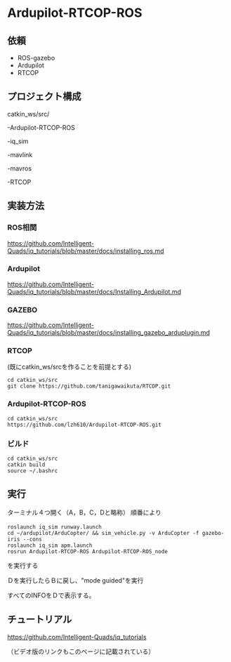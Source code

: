 # Ardupilot-RTCOP-ROS

## 依頼
- ROS-gazebo
- Ardupilot
- RTCOP

## プロジェクト構成
catkin_ws/src/
 
 -Ardupilot-RTCOP-ROS
 
 -iq_sim
 
 -mavlink 
 
 -mavros
 
 -RTCOP

## 実装方法

### ROS相関
https://github.com/Intelligent-Quads/iq_tutorials/blob/master/docs/installing_ros.md

### Ardupilot
https://github.com/Intelligent-Quads/iq_tutorials/blob/master/docs/Installing_Ardupilot.md

### GAZEBO
https://github.com/Intelligent-Quads/iq_tutorials/blob/master/docs/installing_gazebo_arduplugin.md

### RTCOP
(既にcatkin_ws/srcを作ることを前提とする)
```
cd catkin_ws/src
git clone https://github.com/tanigawaikuta/RTCOP.git
```

### Ardupilot-RTCOP-ROS
```
cd catkin_ws/src
https://github.com/lzh610/Ardupilot-RTCOP-ROS.git
```

### ビルド
```
cd catkin_ws/src
catkin build
source ~/.bashrc
```

## 実行

ターミナル４つ開く（A，B，C，Dと略称）
順番により
```
roslaunch iq_sim runway.launch　
cd ~/ardupilot/ArduCopter/ && sim_vehicle.py -v ArduCopter -f gazebo-iris --cons
roslaunch iq_sim apm.launch
rosrun Ardupilot-RTCOP-ROS Ardupilot-RTCOP-ROS_node
```

を実行する

Ｄを実行したらＢに戻し、"mode guided"を実行

すべてのINFOをＤで表示する。

## チュートリアル

https://github.com/Intelligent-Quads/iq_tutorials

（ビデオ版のリンクもこのページに記載されている）

